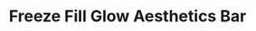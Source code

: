 ---
title: "Freeze Fill Glow Aesthetics Bar"
url: /hamilton/freeze-fill-glow-aesthetics-bar/
shop: Kosmetik
---